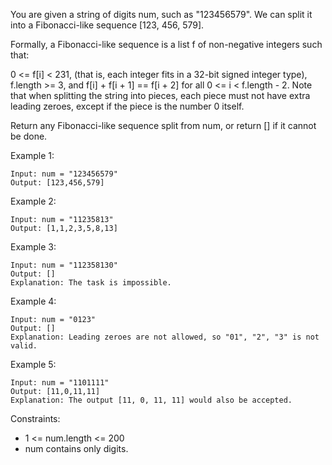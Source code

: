 You are given a string of digits num, such as "123456579". We can split it into a Fibonacci-like sequence [123, 456, 579].

Formally, a Fibonacci-like sequence is a list f of non-negative integers such that:

0 <= f[i] < 231, (that is, each integer fits in a 32-bit signed integer type),
f.length >= 3, and
f[i] + f[i + 1] == f[i + 2] for all 0 <= i < f.length - 2.
Note that when splitting the string into pieces, each piece must not have extra leading zeroes, except if the piece is the number 0 itself.

Return any Fibonacci-like sequence split from num, or return [] if it cannot be done.

Example 1:

```
Input: num = "123456579"
Output: [123,456,579]
```

Example 2:

```
Input: num = "11235813"
Output: [1,1,2,3,5,8,13]
```

Example 3:

```
Input: num = "112358130"
Output: []
Explanation: The task is impossible.
```

Example 4:

```
Input: num = "0123"
Output: []
Explanation: Leading zeroes are not allowed, so "01", "2", "3" is not valid.
```

Example 5:

```
Input: num = "1101111"
Output: [11,0,11,11]
Explanation: The output [11, 0, 11, 11] would also be accepted.
```


Constraints:
- 1 <= num.length <= 200
- num contains only digits.